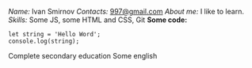 *Name:*
 Ivan Smirnov
*Contacts:*
997@gmail.com
*About me:*
I like to learn.
*Skills:*
Some JS, some HTML and CSS, Git
**Some code:**
```
let string = 'Hello Word';
console.log(string);
```
Complete secondary education
Some english
